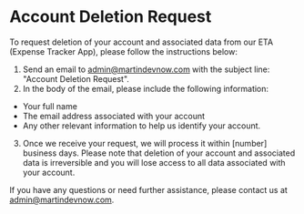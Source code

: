 # Account Deletion Request

To request deletion of your account and associated data from our ETA (Expense Tracker App), please follow the instructions below:

1. Send an email to admin@martindevnow.com with the subject line: "Account Deletion Request".
2. In the body of the email, please include the following information:

- Your full name
- The email address associated with your account
- Any other relevant information to help us identify your account.

3. Once we receive your request, we will process it within [number] business days. Please note that deletion of your account and associated data is irreversible and you will lose access to all data associated with your account.

If you have any questions or need further assistance, please contact us at admin@martindevnow.com.
